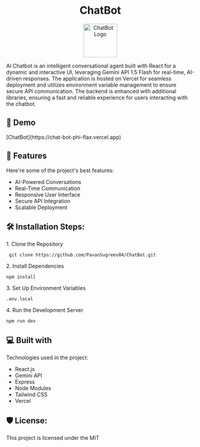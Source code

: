 <h1 align="center" id="title">ChatBot</h1>

<p align="center"><img src="https://rb.gy/m83oz6" alt="ChatBot Logo" width="90" height="90"></p>

<p id="description">AI Chatbot is an intelligent conversational agent built with React for a dynamic and interactive UI, leveraging Gemini API 1.5 Flash for real-time, AI-driven responses. The application is hosted on Vercel for seamless deployment and utilizes environment variable management to ensure secure API communication. The backend is enhanced with additional libraries, ensuring a fast and reliable experience for users interacting with the chatbot.</p>

<h2>🚀 Demo</h2>
[ChatBot](https://chat-bot-phi-flax.vercel.app)

  
  
<h2>🧐 Features</h2>

Here're some of the project's best features:

*   AI-Powered Conversations
*   Real-Time Communication
*   Responsive User Interface
*   Secure API Integration
*   Scalable Deployment

<h2>🛠️ Installation Steps:</h2>

<p>1. Clone the Repository</p>

```
 git clone https://github.com/PavanSugreev04/ChatBot.git
```

<p>2. Install Dependencies</p>

```
npm install
```

<p>3. Set Up Environment Variables</p>

```
.env.local
```

<p>4. Run the Development Server</p>

```
npm run dev
```

  
  
<h2>💻 Built with</h2>

Technologies used in the project:

*   React.js
*   Gemini API
*   Express
*   Node Modules
*   Tailwind CSS
*   Vercel

<h2>🛡️ License:</h2>

This project is licensed under the MIT

